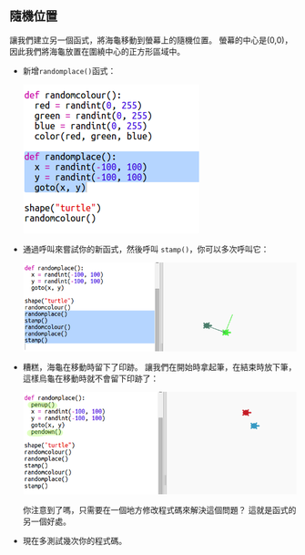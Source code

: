 ## 隨機位置

讓我們建立另一個函式，將海龜移動到螢幕上的隨機位置。 螢幕的中心是(0,0)，因此我們將海龜放置在圍繞中心的正方形區域中。

+ 新增`randomplace()`函式：
    
    ![截圖](images/modern-place-function.png)

+ 通過呼叫來嘗試你的新函式，然後呼叫 `stamp()`，你可以多次呼叫它：
    
    ![截圖](images/modern-call-place.png)

+ 糟糕，海龜在移動時留下了印跡。 讓我們在開始時拿起筆，在結束時放下筆，這樣烏龜在移動時就不會留下印跡了：
    
    ![截圖](images/modern-place-pen.png)
    
    你注意到了嗎，只需要在一個地方修改程式碼來解決這個問題？ 這就是函式的另一個好處。

+ 現在多測試幾次你的程式碼。